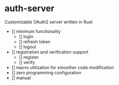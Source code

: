 # auth-server
Customizable OAuth2 server written in Rust

- [] minimum functionality
    - [] login
    - [] refresh token
    - [] logout
- [] registration and verification support
    - [] register
    - [] verify
- [] macro utilization for smoother code modification
- [] zero programming configuration
- [] manual